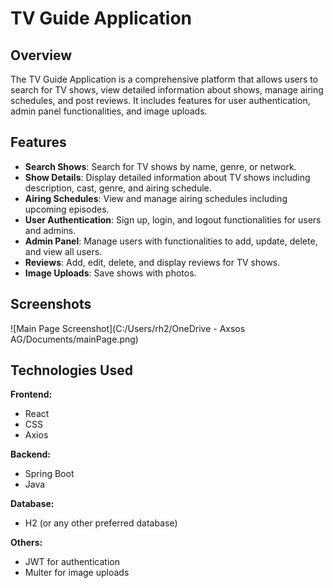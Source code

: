 # TV Guide Application

## Overview
The TV Guide Application is a comprehensive platform that allows users to search for TV shows, view detailed information about shows, manage airing schedules, and post reviews. It includes features for user authentication, admin panel functionalities, and image uploads.

## Features
- **Search Shows**: Search for TV shows by name, genre, or network.
- **Show Details**: Display detailed information about TV shows including description, cast, genre, and airing schedule.
- **Airing Schedules**: View and manage airing schedules including upcoming episodes.
- **User Authentication**: Sign up, login, and logout functionalities for users and admins.
- **Admin Panel**: Manage users with functionalities to add, update, delete, and view all users.
- **Reviews**: Add, edit, delete, and display reviews for TV shows.
- **Image Uploads**: Save shows with photos.

## Screenshots
![Main Page Screenshot](C:/Users/rh2/OneDrive - Axsos AG/Documents/mainPage.png)

## Technologies Used

**Frontend:**
- React
- CSS
- Axios

**Backend:**
- Spring Boot
- Java

**Database:**
- H2 (or any other preferred database)

**Others:**
- JWT for authentication
- Multer for image uploads

